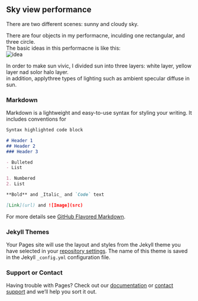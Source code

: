 ## Sky view performance

There are two different scenes: sunny and cloudy sky. 

There are four objects in my performacne, inculding one rectangular, and three circle. <br /> 
The basic ideas in this performacne is like this:<br /> 
![idea](https://cloud.githubusercontent.com/assets/16565587/24592942/a7fd5302-17d2-11e7-96b5-2ea9586766a5.jpg)

In order to make sun vivic, I divided sun into three layers: white layer, yellow layer nad solor halo layer.  
in addition, applythree types of lighting such as ambient specular diffuse in sun.  



### Markdown

Markdown is a lightweight and easy-to-use syntax for styling your writing. It includes conventions for

```markdown
Syntax highlighted code block

# Header 1
## Header 2
### Header 3

- Bulleted
- List

1. Numbered
2. List

**Bold** and _Italic_ and `Code` text

[Link](url) and ![Image](src)
```

For more details see [GitHub Flavored Markdown](https://guides.github.com/features/mastering-markdown/).

### Jekyll Themes

Your Pages site will use the layout and styles from the Jekyll theme you have selected in your [repository settings](https://github.com/qrslrhko/sky-view/settings). The name of this theme is saved in the Jekyll `_config.yml` configuration file.

### Support or Contact

Having trouble with Pages? Check out our [documentation](https://help.github.com/categories/github-pages-basics/) or [contact support](https://github.com/contact) and we’ll help you sort it out.

